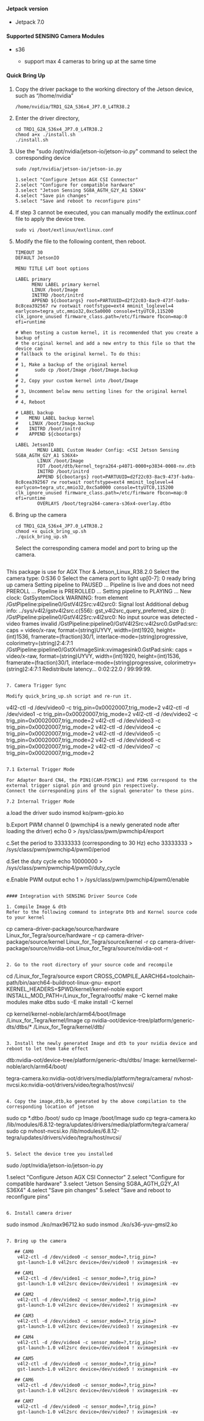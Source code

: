 #### Jetpack version

* Jetpack 7.0

#### Supported SENSING Camera Modules

* s36

  * support max 4 cameras to bring up at the same time
#### Quick Bring Up

1. Copy the driver package to the working directory of the Jetson device, such as “/home/nvidia”

   ```
   /home/nvidia/TRD1_G2A_S36x4_JP7.0_L4TR38.2
   ```
   
2. Enter the driver directory,

   ```
   cd TRD1_G2A_S36x4_JP7.0_L4TR38.2
   chmod a+x ./install.sh
   ./install.sh
   ```
   
3. Use the "sudo /opt/nvidia/jetson-io/jetson-io.py" command to select the corresponding device

   ```
   sudo /opt/nvidia/jetson-io/jetson-io.py

   1.select "Configure Jetson AGX CSI Connector"
   2.select "Configure for compatible hardware"
   3.select "Jetson Sensing SG8A_AGTH_G2Y_A1 S36X4"
   4.select "Save pin changes"
   5.select "Save and reboot to reconfigure pins"
   ```
   
4. If step 3 cannot be executed, you can manually modify the extlinux.conf file to apply the device tree.

   ```
   sudo vi /boot/extlinux/extlinux.conf
   ```
   
5. Modify the file to the following content, then reboot.

   ```
   TIMEOUT 30
   DEFAULT JetsonIO

   MENU TITLE L4T boot options

   LABEL primary
         MENU LABEL primary kernel
         LINUX /boot/Image
         INITRD /boot/initrd
         APPEND ${cbootargs} root=PARTUUID=d2f22c03-8ac9-473f-ba9a-8c8cea392567 rw rootwait rootfstype=ext4 mminit_loglevel=4 earlycon=tegra_utc,mmio32,0xc5a0000 console=ttyUTC0,115200 clk_ignore_unused firmware_class.path=/etc/firmware fbcon=map:0 efi=runtime

   # When testing a custom kernel, it is recommended that you create a backup of
   # the original kernel and add a new entry to this file so that the device can
   # fallback to the original kernel. To do this:
   #
   # 1, Make a backup of the original kernel
   #      sudo cp /boot/Image /boot/Image.backup
   #
   # 2, Copy your custom kernel into /boot/Image
   #
   # 3, Uncomment below menu setting lines for the original kernel
   #
   # 4, Reboot

   # LABEL backup
   #    MENU LABEL backup kernel
   #    LINUX /boot/Image.backup
   #    INITRD /boot/initrd
   #    APPEND ${cbootargs}

   LABEL JetsonIO
           MENU LABEL Custom Header Config: <CSI Jetson Sensing SG8A_AGTH_G2Y_A1 S36X4>
           LINUX /boot/Image
           FDT /boot/dtb/kernel_tegra264-p4071-0000+p3834-0008-nv.dtb
           INITRD /boot/initrd
           APPEND ${cbootargs} root=PARTUUID=d2f22c03-8ac9-473f-ba9a-8c8cea392567 rw rootwait rootfstype=ext4 mminit_loglevel=4 earlycon=tegra_utc,mmio32,0xc5a0000 console=ttyUTC0,115200 clk_ignore_unused firmware_class.path=/etc/firmware fbcon=map:0 efi=runtime
           OVERLAYS /boot/tegra264-camera-s36x4-overlay.dtbo
   ```

6. Bring up the camera

   ```
   cd TRD1_G2A_S36x4_JP7.0_L4TR38.2
   chmod +x quick_bring_up.sh
   ./quick_bring_up.sh
   ```
   Select the corresponding camera model and port to bring up the camera.

   ```
This package is use for AGX Thor & Jetson_Linux_R38.2.0
   Select the camera type:
   0:S36
   0
   Select the camera port to light up[0-7]:
   0
   ready bring up camera
   Setting pipeline to PAUSED ...
   Pipeline is live and does not need PREROLL ...
   Pipeline is PREROLLED ...
   Setting pipeline to PLAYING ...
   New clock: GstSystemClock
   WARNING: from element /GstPipeline:pipeline0/GstV4l2Src:v4l2src0: Signal lost
   Additional debug info:
   ../sys/v4l2/gstv4l2src.c(556): gst_v4l2src_query_preferred_size (): /GstPipeline:pipeline0/GstV4l2Src:v4l2src0:
   No input source was detected - video frames invalid
   /GstPipeline:pipeline0/GstV4l2Src:v4l2src0.GstPad:src: caps = video/x-raw, format=(string)UYVY, width=(int)1920, height=(int)1536, framerate=(fraction)30/1, interlace-mode=(string)progressive, colorimetry=(string)2:4:7:1
   /GstPipeline:pipeline0/GstXvImageSink:xvimagesink0.GstPad:sink: caps = video/x-raw, format=(string)UYVY, width=(int)1920, height=(int)1536, framerate=(fraction)30/1, interlace-mode=(string)progressive, colorimetry=(string)2:4:7:1
   Redistribute latency...
   0:02:22.0 / 99:99:99.
   ```

7. Camera Trigger Sync

   Modify quick_bring_up.sh script and re-run it.

   ```
   v4l2-ctl -d /dev/video0 -c trig_pin=0x00020007,trig_mode=2
   v4l2-ctl -d /dev/video1 -c trig_pin=0x00020007,trig_mode=2
   v4l2-ctl -d /dev/video2 -c trig_pin=0x00020007,trig_mode=2
   v4l2-ctl -d /dev/video3 -c trig_pin=0x00020007,trig_mode=2
   v4l2-ctl -d /dev/video4 -c trig_pin=0x00020007,trig_mode=2
   v4l2-ctl -d /dev/video5 -c trig_pin=0x00020007,trig_mode=2
   v4l2-ctl -d /dev/video6 -c trig_pin=0x00020007,trig_mode=2
   v4l2-ctl -d /dev/video7 -c trig_pin=0x00020007,trig_mode=2
   ```

   7.1 External Trigger Mode

   For Adapter Board CN4, the PIN1(CAM-FSYNC1) and PIN6 correspond to the external trigger signal pin and ground pin respectively. 
   Connect the corresponding pins of the signal generator to these pins.

   7.2 Internal Trigger Mode

   ```
   a.load the driver
   sudo insmod ko/pwm-gpio.ko
   
   b.Export PWM channel 0 (pwmchip4 is a newly generated node after loading the driver)
   echo 0 > /sys/class/pwm/pwmchip4/export
   
   c.Set the period to 33333333 (corresponding to 30 Hz)
   echo 33333333 > /sys/class/pwm/pwmchip4/pwm0/period
   
   d.Set the duty cycle
   echo 10000000 > /sys/class/pwm/pwmchip4/pwm0/duty_cycle
   
   e.Enable PWM output
   echo 1 > /sys/class/pwm/pwmchip4/pwm0/enable
   ```

#### Integration with SENSING Driver Source Code

1. Compile Image & dtb
   Refer to the following command to integrate Dtb and Kernel source code to your kernel

```
cp camera-driver-package/source/hardware Linux_for_Tegra/source/hardware -r
cp camera-driver-package/source/kernel Linux_for_Tegra/source/kernel -r
cp camera-driver-package/source/nvidia-oot Linux_for_Tegra/source/nvidia-oot -r
```

2. Go to the root directory of your source code and recompile

```
cd <install-path>/Linux_for_Tegra/source
export CROSS_COMPILE_AARCH64=toolchain-path/bin/aarch64-buildroot-linux-gnu-
export KERNEL_HEADERS=$PWD/kernel/kernel-noble
export INSTALL_MOD_PATH=<install-path>/Linux_for_Tegra/rootfs/
make -C kernel
make modules
make dtbs
sudo -E make install -C kernel

cp kernel/kernel-noble/arch/arm64/boot/Image <install-path>/Linux_for_Tegra/kernel/Image
cp nvidia-oot/device-tree/platform/generic-dts/dtbs/* <install-path>/Linux_for_Tegra/kernel/dtb/
```

3. Install the newly generated Image and dtb to your nvidia device and reboot to let them take effect

```
dtb:nvidia-oot/device-tree/platform/generic-dts/dtbs/
Image: kernel/kernel-noble/arch/arm64/boot/

tegra-camera.ko:nvidia-oot/drivers/media/platform/tegra/camera/
nvhost-nvcsi.ko:nvidia-oot/drivers/video/tegra/host/nvcsi/
```

4. Copy the image,dtb,ko generated by the above compilation to the corresponding location of jetson

```
sudo cp *.dtbo /boot/
sudo cp Image /boot/Image
sudo cp tegra-camera.ko /lib/modules/6.8.12-tegra/updates/drivers/media/platform/tegra/camera/
sudo cp nvhost-nvcsi.ko /lib/modules/6.8.12-tegra/updates/drivers/video/tegra/host/nvcsi/
```

5. Select the device tree you installed

```
sudo /opt/nvidia/jetson-io/jetson-io.py

1.select "Configure Jetson AGX CSI Connector"
2.select "Configure for compatible hardware"
3.select "Jetson Sensing SG8A_AGTH_G2Y_A1 S36X4"
4.select "Save pin changes"
5.select "Save and reboot to reconfigure pins"
```

6. Install camera driver

```
sudo insmod ./ko/max96712.ko
sudo insmod ./ko/s36-yuv-gmsl2.ko
```

7. Bring up the camera

   ## CAM0
    v4l2-ctl -d /dev/video0 -c sensor_mode=?,trig_pin=?
    gst-launch-1.0 v4l2src device=/dev/video0 ! xvimagesink -ev

   ## CAM1
    v4l2-ctl -d /dev/video1 -c sensor_mode=?,trig_pin=?
    gst-launch-1.0 v4l2src device=/dev/video1 ! xvimagesink -ev

   ## CAM2
    v4l2-ctl -d /dev/video2 -c sensor_mode=?,trig_pin=?
    gst-launch-1.0 v4l2src device=/dev/video2 ! xvimagesink -ev

   ## CAM3
    v4l2-ctl -d /dev/video3 -c sensor_mode=?,trig_pin=?
    gst-launch-1.0 v4l2src device=/dev/video3 ! xvimagesink -ev

   ## CAM4
    v4l2-ctl -d /dev/video4 -c sensor_mode=?,trig_pin=?
    gst-launch-1.0 v4l2src device=/dev/video4 ! xvimagesink -ev

   ## CAM5
    v4l2-ctl -d /dev/video0 -c sensor_mode=?,trig_pin=?
    gst-launch-1.0 v4l2src device=/dev/video5 ! xvimagesink -ev

   ## CAM6
    v4l2-ctl -d /dev/video0 -c sensor_mode=?,trig_pin=?
    gst-launch-1.0 v4l2src device=/dev/video6 ! xvimagesink -ev

   ## CAM7
    v4l2-ctl -d /dev/video0 -c sensor_mode=?,trig_pin=?
    gst-launch-1.0 v4l2src device=/dev/video7 ! xvimagesink -ev
   ```

   ```
